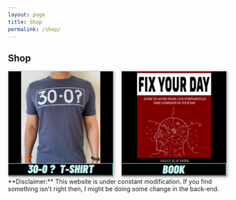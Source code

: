 ```yaml
---
layout: page
title: Shop
permalink: /shop/
---
```


## Shop


<title>Example</title>
<style>
.grid { 
  display: grid;
  grid-template-columns: repeat(auto-fill, minmax(200px, 1fr));
  grid-gap: 20px;
  align-items: stretch;
  }
.grid img {
  border: 1px solid #ccc;
  box-shadow: 2px 2px 6px 0px  rgba(0,0,0,0.3);
  max-width: 100%;
}
</style>
<main class="grid">
<a href="https://pages.razorpay.com/pl_GMRFtUUyqOWDWg/view">
<img src="/assets/images/post_images/tshirt3.png" alt="Sample photo">
</a>
<a href="https://gumroad.com/amankaushik">
  <img src="/assets/images/post_images/fix2.png" alt="Sample photo">
  </a>
</main>
**Disclaimer:** This website is under constant modification.
If you find something isn't right then,
I might be doing some change in the back-end.